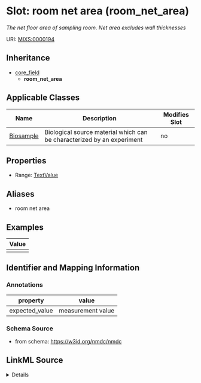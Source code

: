 # Slot: room net area (room_net_area)


_The net floor area of sampling room. Net area excludes wall thicknesses_



URI: [MIXS:0000194](https://w3id.org/mixs/0000194)




## Inheritance

* [core_field](core_field.md)
    * **room_net_area**





## Applicable Classes

| Name | Description | Modifies Slot |
| --- | --- | --- |
[Biosample](Biosample.md) | Biological source material which can be characterized by an experiment |  no  |







## Properties

* Range: [TextValue](TextValue.md)



## Aliases


* room net area




## Examples

| Value |
| --- |
|  |

## Identifier and Mapping Information





### Annotations

| property | value |
| --- | --- |
| expected_value | measurement value || preferred_unit | square feet, square meter || occurrence | 1 |



### Schema Source


* from schema: https://w3id.org/nmdc/nmdc




## LinkML Source

<details>
```yaml
name: room_net_area
annotations:
  expected_value:
    tag: expected_value
    value: measurement value
  preferred_unit:
    tag: preferred_unit
    value: square feet, square meter
  occurrence:
    tag: occurrence
    value: '1'
description: The net floor area of sampling room. Net area excludes wall thicknesses
title: room net area
examples:
- value: ''
from_schema: https://w3id.org/nmdc/nmdc
aliases:
- room net area
rank: 1000
is_a: core field
string_serialization: '{integer} {unit}'
slot_uri: MIXS:0000194
multivalued: false
alias: room_net_area
domain_of:
- Biosample
range: TextValue

```
</details>